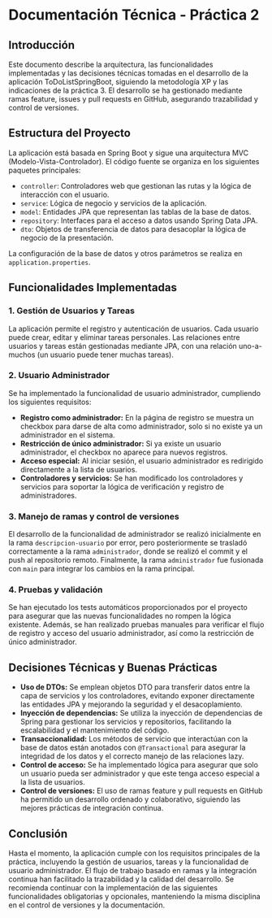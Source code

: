 # Documentación Técnica - Práctica 2

## Introducción

Este documento describe la arquitectura, las funcionalidades implementadas y las decisiones técnicas tomadas en el desarrollo de la aplicación ToDoListSpringBoot, siguiendo la metodología XP y las indicaciones de la práctica 3. El desarrollo se ha gestionado mediante ramas feature, issues y pull requests en GitHub, asegurando trazabilidad y control de versiones.

## Estructura del Proyecto

La aplicación está basada en Spring Boot y sigue una arquitectura MVC (Modelo-Vista-Controlador). El código fuente se organiza en los siguientes paquetes principales:

- `controller`: Controladores web que gestionan las rutas y la lógica de interacción con el usuario.
- `service`: Lógica de negocio y servicios de la aplicación.
- `model`: Entidades JPA que representan las tablas de la base de datos.
- `repository`: Interfaces para el acceso a datos usando Spring Data JPA.
- `dto`: Objetos de transferencia de datos para desacoplar la lógica de negocio de la presentación.

La configuración de la base de datos y otros parámetros se realiza en `application.properties`.

## Funcionalidades Implementadas

### 1. Gestión de Usuarios y Tareas

La aplicación permite el registro y autenticación de usuarios. Cada usuario puede crear, editar y eliminar tareas personales. Las relaciones entre usuarios y tareas están gestionadas mediante JPA, con una relación uno-a-muchos (un usuario puede tener muchas tareas).

### 2. Usuario Administrador

Se ha implementado la funcionalidad de usuario administrador, cumpliendo los siguientes requisitos:

- **Registro como administrador:** En la página de registro se muestra un checkbox para darse de alta como administrador, solo si no existe ya un administrador en el sistema.
- **Restricción de único administrador:** Si ya existe un usuario administrador, el checkbox no aparece para nuevos registros.
- **Acceso especial:** Al iniciar sesión, el usuario administrador es redirigido directamente a la lista de usuarios.
- **Controladores y servicios:** Se han modificado los controladores y servicios para soportar la lógica de verificación y registro de administradores.

### 3. Manejo de ramas y control de versiones

El desarrollo de la funcionalidad de administrador se realizó inicialmente en la rama `descripcion-usuario` por error, pero posteriormente se trasladó correctamente a la rama `administrador`, donde se realizó el commit y el push al repositorio remoto. Finalmente, la rama `administrador` fue fusionada con `main` para integrar los cambios en la rama principal.

### 4. Pruebas y validación

Se han ejecutado los tests automáticos proporcionados por el proyecto para asegurar que las nuevas funcionalidades no rompen la lógica existente. Además, se han realizado pruebas manuales para verificar el flujo de registro y acceso del usuario administrador, así como la restricción de único administrador.

## Decisiones Técnicas y Buenas Prácticas

- **Uso de DTOs:** Se emplean objetos DTO para transferir datos entre la capa de servicios y los controladores, evitando exponer directamente las entidades JPA y mejorando la seguridad y el desacoplamiento.
- **Inyección de dependencias:** Se utiliza la inyección de dependencias de Spring para gestionar los servicios y repositorios, facilitando la escalabilidad y el mantenimiento del código.
- **Transaccionalidad:** Los métodos de servicio que interactúan con la base de datos están anotados con `@Transactional` para asegurar la integridad de los datos y el correcto manejo de las relaciones lazy.
- **Control de acceso:** Se ha implementado lógica para asegurar que solo un usuario pueda ser administrador y que este tenga acceso especial a la lista de usuarios.
- **Control de versiones:** El uso de ramas feature y pull requests en GitHub ha permitido un desarrollo ordenado y colaborativo, siguiendo las mejores prácticas de integración continua.

## Conclusión

Hasta el momento, la aplicación cumple con los requisitos principales de la práctica, incluyendo la gestión de usuarios, tareas y la funcionalidad de usuario administrador. El flujo de trabajo basado en ramas y la integración continua han facilitado la trazabilidad y la calidad del desarrollo. Se recomienda continuar con la implementación de las siguientes funcionalidades obligatorias y opcionales, manteniendo la misma disciplina en el control de versiones y la documentación. 